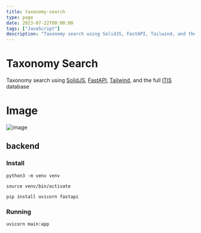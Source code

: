 ```yaml
---
title: taxonomy-search
type: page
date: 2023-07-22T00:00:00
tags: ["JavaScript"]
description: "Taxonomy search using SolidJS, FastAPI, Tailwind, and the full ITIS database"
---
```


# Taxonomy Search

Taxonomy search using [SolidJS](https://www.solidjs.com/), [FastAPI](https://fastapi.tiangolo.com/), [Tailwind](https://tailwindcss.com/), and the full [ITIS](https://en.wikipedia.org/wiki/Integrated_Taxonomic_Information_System) database

# Image

![image](https://github.com/JakeRoggenbuck/taxonomy-search/assets/35516367/e986bb4b-1012-4c45-a759-394096b93d1c)

## backend

### Install

```
python3 -m venv venv

source venv/bin/activate

pip install uvicorn fastapi
```

### Running

```
uvicorn main:app
```
